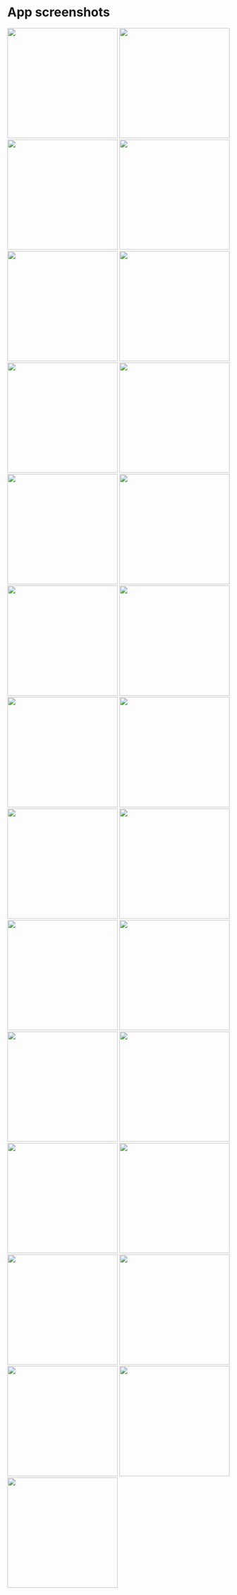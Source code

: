 <h1>App screenshots</h1>


<img src="https://github.com/chiragpatel047/Wear-Cloth-App/assets/71206617/1395a720-51e7-45f9-948c-18a922c9d84f" width="250px">
<img src="https://github.com/chiragpatel047/Wear-Cloth-App/assets/71206617/c923865b-5041-488e-8f9e-c5d26e1bb0d0" width="250px">

<img src="https://github.com/chiragpatel047/Wear-Cloth-App/assets/71206617/9aa2440a-466a-4999-9164-fac44d177caa" width="250px">
<img src="https://github.com/chiragpatel047/Wear-Cloth-App/assets/71206617/cf0d035e-b774-4095-88e8-53b5c029ed3e" width="250px">
<img src="https://github.com/chiragpatel047/Wear-Cloth-App/assets/71206617/a487846a-6509-4d90-ad3d-ffbf14db44bb" width="250px">
<img src="https://github.com/chiragpatel047/Wear-Cloth-App/assets/71206617/17afd3bb-b0dd-4bf5-b0b6-c0dbafe03b60" width="250px">


<img src="https://github.com/chiragpatel047/Wear-Cloth-App/assets/71206617/3b0cb27b-3009-4979-b41c-8abbddf0abf8" width="250px">
<img src="https://github.com/chiragpatel047/Wear-Cloth-App/assets/71206617/296242e0-5719-483c-9db9-b556ff76ad70" width="250px">
<img src="https://github.com/chiragpatel047/Wear-Cloth-App/assets/71206617/9fb8244b-d767-4628-9a8d-d89824a7476f" width="250px">
<img src="https://github.com/chiragpatel047/Wear-Cloth-App/assets/71206617/0ef92cc9-e1fc-4721-8cd6-ff7423f74ec5" width="250px">
<img src="https://github.com/chiragpatel047/Wear-Cloth-App/assets/71206617/ca03414d-0759-4655-9bec-18f3c7d6b9b7" width="250px">
<img src="https://github.com/chiragpatel047/Wear-Cloth-App/assets/71206617/6ea5d057-7075-4a88-ba7f-3f8577798e0d" width="250px">
<img src="https://github.com/chiragpatel047/Wear-Cloth-App/assets/71206617/26c78dba-ca61-4a4e-b2f8-f57f1a530ded" width="250px">

<img src="https://github.com/chiragpatel047/Wear-Cloth-App/assets/71206617/a00bf624-fffc-4f22-a6b7-f383596eda48" width="250px">
<img src="https://github.com/chiragpatel047/Wear-Cloth-App/assets/71206617/3e71a3aa-08b5-4a5a-9fa6-01ce2b37d19e" width="250px">
<img src="https://github.com/chiragpatel047/Wear-Cloth-App/assets/71206617/d270b57e-dacf-40d0-adef-53168de1840a" width="250px">
<img src="https://github.com/chiragpatel047/Wear-Cloth-App/assets/71206617/4109d67d-5d4e-4785-a659-72f59a93f18e" width="250px">

<img src="https://github.com/chiragpatel047/Wear-Cloth-App/assets/71206617/a1dfc451-5e0f-447a-9de3-059481ec1ddb" width="250px">
<img src="https://github.com/chiragpatel047/Wear-Cloth-App/assets/71206617/16463c35-fa6f-4334-a3a6-c6fb12830cdd" width="250px">

<img src="https://github.com/chiragpatel047/Wear-Cloth-App/assets/71206617/c498a03f-a753-42ef-8029-bf6b56410752" width="250px">
<img src="https://github.com/chiragpatel047/Wear-Cloth-App/assets/71206617/99b5af7b-5da0-4d8b-9cdf-e3cf041277c7" width="250px">

<img src="https://github.com/chiragpatel047/Wear-Cloth-App/assets/71206617/4549d4b2-9a90-4c82-889d-72c1aa30966c" width="250px">
<img src="https://github.com/chiragpatel047/Wear-Cloth-App/assets/71206617/5db4e730-ca2c-4bdd-a1fd-27db772cdaaf" width="250px">
<img src="https://github.com/chiragpatel047/Wear-Cloth-App/assets/71206617/ceebb2ed-92e6-4964-945a-15bdb843b571" width="250px">
<img src="https://github.com/chiragpatel047/Wear-Cloth-App/assets/71206617/a3844934-75d6-442a-9a5f-f060dd8a3afa" width="250px">
<img src="https://github.com/chiragpatel047/Wear-Cloth-App/assets/71206617/347a0bee-ab46-4779-bc4e-6624201be268" width="250px">
<img src="https://github.com/chiragpatel047/Wear-Cloth-App/assets/71206617/7779fdcb-5b91-4ff1-990f-b29be421927c" width="250px">
